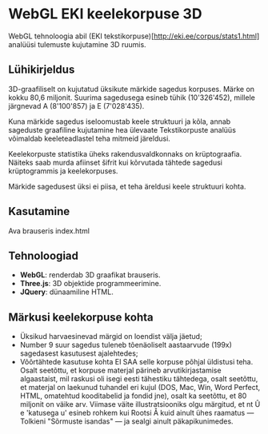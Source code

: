 # WebGL EKI keelekorpuse 3D
WebGL tehnoloogia abil (EKI tekstikorpuse)[http://eki.ee/corpus/stats1.html] analüüsi tulemuste kujutamine 3D ruumis.

## Lühikirjeldus
3D-graafiliselt on kujutatud üksikute märkide sagedus korpuses. Märke on kokku 80,6 miljonit.
Suurima sagedusega esineb tühik (10'326'452), millele järgnevad A (8'100'857) ja E (7'028'435).

Kuna märkide sagedus iseloomustab keele struktuuri ja kõla, annab sageduste graafiline kujutamine hea ülevaate
Tekstikorpuste analüüs võimaldab keeleteadlastel teha mitmeid järeldusi.

Keelekorpuste statistika üheks rakendusvaldkonnaks on krüptograafia. Näiteks saab murda afiinset šifrit kui kõrvutada tähtede sagedusi krüptogrammis ja keelekorpuses.

Märkide sagedusest üksi ei piisa, et teha äreldusi keele struktuuri kohta.

## Kasutamine
Ava brauseris index.html

## Tehnoloogiad
- **WebGL**: renderdab 3D graafikat brauseris.
- **Three.js**: 3D objektide programmeerimine.
- **JQuery**: dünaamiline HTML.

## Märkusi keelekorpuse kohta
- Üksikud harvaesinevad märgid on loendist välja jäetud;
- Number 9 suur sagedus tuleneb tõenäoliselt aastaarvude (199x) sagedasest kasutusest ajalehtedes;
- Võõrtähtede kasutuse kohta EI SAA selle korpuse põhjal üldistusi teha. Osalt seetõttu, et korpuse materjal pärineb arvutikirjastamise algaastaist, mil raskusi oli isegi eesti tähestiku tähtedega, osalt seetõttu, et materjal on laekunud tuhandel eri kujul (DOS, Mac, Win, Word Perfect, HTML, omatehtud kooditabelid ja fondid jne), osalt ka seetõttu, et 80 miljonit on väike arv. Viimase väite illustratsiooniks olgu märgitud, et nt Û e 'katusega u' esineb rohkem kui Rootsi Å kuid ainult ühes raamatus — Tolkieni "Sõrmuste isandas" — ja sealgi ainult päkapikunimedes.
